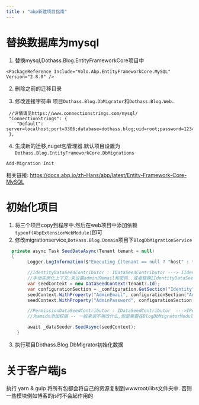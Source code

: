 ```yaml
---
title : "abp新建项目指南"
---
```


# 替换数据库为mysql

1. 替换mysql,Dothass.Blog.EntityFrameworkCore项目中   

``` 
<PackageReference Include="Volo.Abp.EntityFrameworkCore.MySQL" Version="2.8.0" />
```

2. 删除之前的迁移目录

3. 修改连接字符串 项目`Dothass.Blog.DbMigrator`和`Dothass.Blog.Web`..
```
 //详情请见https://www.connectionstrings.com/mysql/
 "ConnectionStrings": {
    "Default": server=localhost;port=3306;database=dothass.blog;uid=root;password=123456"
 },
```

4. 生成新的迁移,nuget包管理器.默认项目设置为`Dothass.Blog.EntityFrameworkCore.DbMigrations`
   
```
Add-Migration Init
```

相关链接: https://docs.abp.io/zh-Hans/abp/latest/Entity-Framework-Core-MySQL
# 初始化项目

1. 将三个项目copy到程序中.然后在web项目中添加依赖`typeof(AbpExtensionWebModule)`即可
2. 修改migrationservice,`DotHass.Blog.Domain`项目下`BlogDbMigrationService`
```c#
  private async Task SeedDataAsync(Tenant tenant = null)
  {
      	Logger.LogInformation($"Executing {(tenant == null ? "host" : tenant.Name + " tenant")} database seed...");

        //IdentityDataSeedContributor : IDataSeedContributor ---> IIdentityDataSeeder
        //手动实例化上下文,来设置admin的email和密码..或者替换IIdentityDataSeeder的service
        var seedContext = new DataSeedContext(tenant?.Id);
        var configurationSection = _configuration.GetSection("Identity");
        seedContext.WithProperty("AdminEmail", configurationSection["AdminEmail"]);
        seedContext.WithProperty("AdminPassword", configurationSection["AdminPassword"]);

        //PermissionDataSeedContributor : IDataSeedContributor  --->IPermissionDataSeeder
        //为amidn添加权限 -- 一般来说不用改什么,但是需要在BlogDbMigratorModule中引用你设置权限的模块依赖..否则找不到你添加的权限

        await _dataSeeder.SeedAsync(seedContext);
    }
```
3. 执行项目Dothass.Blog.DbMigrator初始化数据

# 关于客户端js

执行 yarn & gulp 将所有包都会将自己的资源复制到wwwroot/libs文件夹中. 否则一些模块例如博客的js时不会起作用的

 






